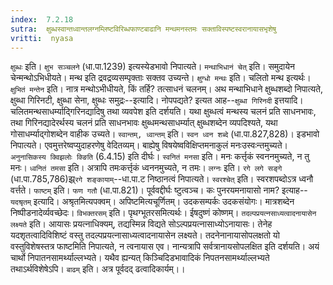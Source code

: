 ```yaml
---
index:  7.2.18
sutra:  क्षुब्धस्वान्तध्वान्तलग्नम्लिष्टविरिब्धफाण्टबाढानि मन्थमनस्तमः सक्ताविस्पष्टस्वरानायासभृशेषु
vritti:  nyasa
---
```


`क्षुब्धः` इति। `क्षुभ सञ्चलने` (धा.पा.1239) इत्यस्येडभावो निपात्यते। `मन्थाभिधानं चेत्` इति। समुदायेन चेन्मन्थोऽभिधीयते। मन्थ इति द्रवद्रव्यसम्पृक्ताः सक्तव उच्यन्ते। `क्षुग्धो मन्थः` इति। चलितो मन्थ इत्यर्थः। `क्षुभितं मन्तेन` इति। नात्र मन्थोऽभीधीयते, किं तर्हि? तत्साधनं चलनम्। अथ मन्थाभिधाने क्षुब्धशब्दो निपात्यते, क्षुब्धा गिरिनटी, क्षुब्धा सेना, क्षुब्धः समुद्रः--इत्यादि। नोपपद्यते? इत्यत आह--`क्षुब्धा गिरिनदी` इत्तयादि। चलितमन्थसाधर्म्याद्गिरिनद्यादिषु तथा व्यवपेश इति दर्शयति। यथा क्षुब्धत्वं मन्थस्य चलनं प्रति साधनभावः, तथा गिरिनद्यादेरर्थस्य चलनं प्रति साधनभावः क्षुब्धमन्थसाधर्म्यात् क्षुब्धशब्देन व्यपदिश्यते, यथा गोसाधर्म्याद्गोशब्देन वाहीक उच्यते।
`स्वान्तम्, ध्वान्तम्` इति। `स्वन ध्वन शब्दे` (धा.पा.827,828)। इडभावो निपात्यते। एवमुत्तरेष्वप्युदाहरणेषु वेदितव्यम्। बाह्येषु विषयेष्वविक्षिप्तमनाकुलं मनःउस्वःन्तमुच्यते। `अनुनासिकस्य क्विझलोः क्ङिति` (6.4.15) इति दीर्घः। `स्वनितं मनसा` इति। मनः कर्त्तृकं स्वननमुच्यते, न तु मनः। `ध्वनितं तमसा` इति। अत्रापि तमःकर्त्तृकं ध्वननमुच्यते, न तमः।
`लग्नः` इति। `रगे लगे सङ्गे` (धा.पा.785,786)झ्र्`रगे शङ्कायाम्`--धा.पा.ट निष्ठानत्वं निपात्यते। `स्वरश्चेत्` इति। स्वरशपब्दोऽत्र ध्वनौ वर्त्तते।
`फाष्टम्` इति। `फण गतौ` (धा.पा.821)। पूर्ववद्दीर्घः ष्टुत्वञ्च। कः पुनरयमनायासो नाम? इत्याह--`यदश्रृतम्` इत्यादि। अश्रृतमित्यपक्वम्। अपिष्टमित्यचूर्णितम्। उदकसम्पर्कः उदकसंयोगः। मात्रशब्देन निष्पीडनादेर्व्यवच्छेदः। `विभक्तरसम्` इति। पृथग्भूतरसमित्यर्थः। ईषदुष्णं कोष्णम्। `तदल्पप्रयत्नसाध्यत्वादनायासेन लक्ष्यते` इति। आयासः प्रयत्नाधिक्यम्, तद्यस्मिन्न विद्यते सोऽल्पप्रयत्नासाध्योऽनायासः। तेनेह यदशृतत्वादिविशिष्टं वस्तु तदल्पप्रयत्नासाध्यत्वादनायासेन लक्ष्यते। तदनेनानायासोपलक्षतो यो वस्तुविशेषस्तत्र फाष्टमिति निपात्यते, न त्वनायास एव। नान्यत्रापि सर्वत्रानायसोपलक्षित इति दर्शयति। अयं चार्थो निपातनसामर्थ्याल्लभ्यते। यथैव ह्यन्यत् किञ्चिदिडभावादिकं निपतनसामर्थ्याल्लभ्यते तथाऽर्थविशेषेऽपि।
`बाढम्` इति। अत्र पूर्वदद् ढत्वादिकार्यम्।।

